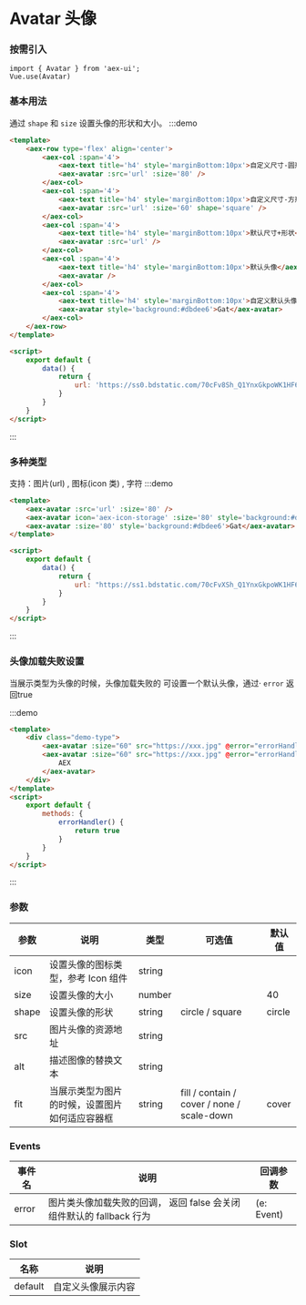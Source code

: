 # Avatar 头像

### 按需引入

```
import { Avatar } from 'aex-ui';
Vue.use(Avatar)
```

### 基本用法

通过 `shape` 和 `size` 设置头像的形状和大小。
:::demo

```html
<template>
    <aex-row type='flex' align='center'>
        <aex-col :span='4'>
            <aex-text title='h4' style='marginBottom:10px'>自定义尺寸-圆形</aex-text>
            <aex-avatar :src='url' :size='80' />
        </aex-col>
        <aex-col :span='4'>
            <aex-text title='h4' style='marginBottom:10px'>自定义尺寸-方形</aex-text>
            <aex-avatar :src='url' :size='60' shape='square' />
        </aex-col>
        <aex-col :span='4'>
            <aex-text title='h4' style='marginBottom:10px'>默认尺寸+形状</aex-text>
            <aex-avatar :src='url' />
        </aex-col>
        <aex-col :span='4'>
            <aex-text title='h4' style='marginBottom:10px'>默认头像</aex-text>
            <aex-avatar />
        </aex-col>
        <aex-col :span='4'>
            <aex-text title='h4' style='marginBottom:10px'>自定义默认头像</aex-text>
            <aex-avatar style='background:#dbdee6'>Gat</aex-avatar>
        </aex-col>
    </aex-row>
</template>

<script>
    export default {
        data() {
            return {
                url: 'https://ss0.bdstatic.com/70cFv8Sh_Q1YnxGkpoWK1HF6hhy/it/u=2945080942,1723910562&fm=26&gp=0.jpg'
            }
        }
    }
</script>
```

:::

### 多种类型

支持：图片(url) , 图标(icon 类) , 字符 
:::demo

```html
<template>
    <aex-avatar :src='url' :size='80' />
    <aex-avatar icon='aex-icon-storage' :size='80' style='background:#dbdee6' />
    <aex-avatar :size='80' style='background:#dbdee6'>Gat</aex-avatar>
</template>

<script>
    export default {
        data() {
            return {
                url: "https://ss1.bdstatic.com/70cFvXSh_Q1YnxGkpoWK1HF6hhy/it/u=623994087,1173615898&fm=26&gp=0.jpg"
            }
        }
    }
</script>
```

:::

### 头像加载失败设置

当展示类型为头像的时候，头像加载失败的 可设置一个默认头像，通过· `error` 返回true

:::demo

```html
<template>
    <div class="demo-type">
        <aex-avatar :size="60" src="https://xxx.jpg" @error="errorHandler" />
        <aex-avatar :size="60" src="https://xxx.jpg" @error="errorHandler" style='background:#dbdee6'>
            AEX
        </aex-avatar>
    </div>
</template>
<script>
    export default {
        methods: {
            errorHandler() {
                return true
            }
        }
    }
</script>
```

:::

### 参数

| 参数              | 说明                             | 类型            | 可选值 | 默认值 |
| ----------------- | -------------------------------- | --------------- | ------ | ------ |
| icon              | 设置头像的图标类型，参考 Icon 组件   | string          |        |        |
| size              | 设置头像的大小                     | number |  | 40  |
| shape             | 设置头像的形状  | string |    circle / square     |   circle  |
| src               | 图片头像的资源地址 | string |        |      |
| alt               | 描述图像的替换文本 | string |        |      |
| fit               | 当展示类型为图片的时候，设置图片如何适应容器框 | string |    fill / contain / cover / none / scale-down    |   cover   |

### Events

| 事件名 | 说明               | 回调参数 |
| ------ | ------------------ | -------- |
| error  | 图片类头像加载失败的回调， 返回 false 会关闭组件默认的 fallback 行为 |(e: Event)  |

### Slot

| 名称	 | 说明               |  
| ------ | ------------------ | 
| default  | 自定义头像展示内容 |
